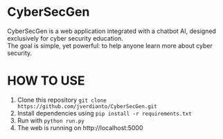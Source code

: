 # CyberSecGen
CyberSecGen is a web application integrated with a chatbot AI, designed exclusively for cyber security education. <br>
The goal is simple, yet powerful: to help anyone learn more about cyber security.

# HOW TO USE
1. Clone this repository `git clone https://github.com/jverdianto/CyberSecGen.git`
2. Install dependencies using `pip install -r requirements.txt`
3. Run with `python run.py`
4. The web is running on http://localhost:5000